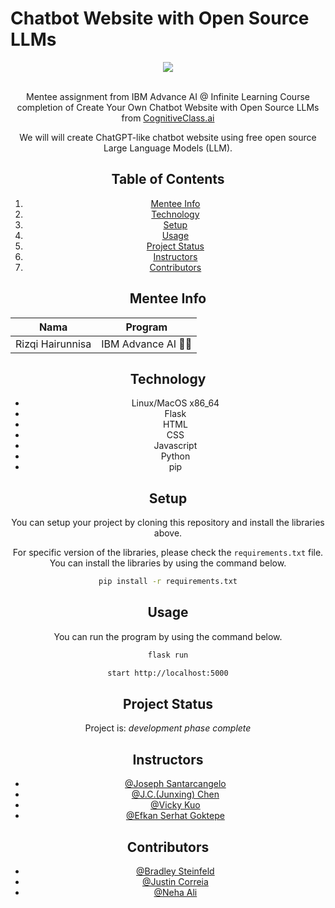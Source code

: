 # Chatbot Website with Open Source LLMs
<center> <img src=".png"> <center>
  
<br>Mentee assignment from IBM Advance AI @ Infinite Learning Course completion of Create Your Own Chatbot Website with Open Source LLMs from [CognitiveClass.ai](https://cognitiveclass.ai/courses/course-v1:IBMSkillsNetwork+GPXX04ESEN+v1)

We will will create ChatGPT-like chatbot website using free open source Large Language Models (LLM).


## Table of Contents
1. [Mentee Info](#mentee-info)
2. [Technology](#technology)
3. [Setup](#setup)
4. [Usage](#usage)
5. [Project Status](#project-status)
6. [Instructors](#instructors)
7. [Contributors](#contributors)


<a name="mentee-info"></a>
## Mentee Info
| Nama             | Program              |
| ---------------- | -------------------- |
| Rizqi Hairunnisa | IBM Advance AI 🤖🌊 |



<a name="technology"></a>
## Technology

- Linux/MacOS x86_64
- Flask
- HTML
- CSS
- Javascript
- Python 
- pip
  


<a name="setup"></a>
## Setup
You can setup your project by cloning this repository and install the libraries above.

For specific version of the libraries, please check the `requirements.txt` file. You can install the libraries by using the command below.

```bash
pip install -r requirements.txt
```

<a name="usage"></a>

## Usage
You can run the program by using the command below.
```bash
flask run
```
```bash
start http://localhost:5000
```



<a name="project-status"></a>
## Project Status
Project is: _development phase complete_

<a name="instructors"></a>
## Instructors
- [@Joseph Santarcangelo](https://author.skills.network/instructors/joseph_santarcangelo)
- [@J.C.(Junxing) Chen](https://author.skills.network/instructors/jc_chen)
- [@Vicky Kuo](https://author.skills.network/instructors/vicky_kuo)
- [@Efkan Serhat Goktepe](https://author.skills.network/instructors/efkan_serhat_goktepe)

<a name="contributors"></a>
## Contributors
- [@Bradley Steinfeld](https://github.com/bsteinfeld)
- [@Justin Correia](https://author.skills.network/instructors/justin_correia)
- [@Neha Ali](https://author.skills.network/instructors/neha_ali)
